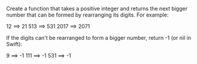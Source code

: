 Create a function that takes a positive integer and returns the next bigger number that can be formed by rearranging its digits. For example:

12 ==> 21
513 ==> 531
2017 ==> 2071

If the digits can't be rearranged to form a bigger number, return -1 (or nil in Swift):

9 ==> -1
111 ==> -1
531 ==> -1
